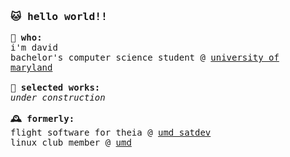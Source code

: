 <h3><samp>🐱 hello world!!</samp></h3>
<samp>
  <b>📌 who:</b>
  <br>
  i'm david
  <br>
  bachelor's computer science student @ <a href="https://undergrad.cs.umd.edu/">university of maryland</a>
  <br><br>
  <b>📂 selected works:</b>
  <br>
  <i>under construction</i>
  <br><br>
  <b>🕰 formerly:</b>
  <br>
  flight software for theia @ <a href="https://smallsats.umd.edu/theia/">umd satdev</a>
  <br>
  linux club member @ <a href="https://linuxclub.umd.edu/dokuwiki/doku.php?id=Home">umd</a>
</samp>

